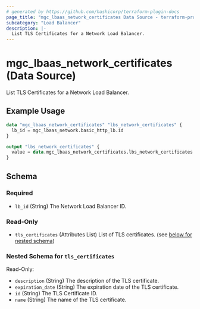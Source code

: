 ```yaml
---
# generated by https://github.com/hashicorp/terraform-plugin-docs
page_title: "mgc_lbaas_network_certificates Data Source - terraform-provider-mgc"
subcategory: "Load Balancer"
description: |-
  List TLS Certificates for a Network Load Balancer.
---
```


# mgc_lbaas_network_certificates (Data Source)

List TLS Certificates for a Network Load Balancer.

## Example Usage

```terraform
data "mgc_lbaas_network_certificates" "lbs_network_certificates" {
  lb_id = mgc_lbaas_network.basic_http_lb.id
}

output "lbs_network_certificates" {
  value = data.mgc_lbaas_network_certificates.lbs_network_certificates
}
```

<!-- schema generated by tfplugindocs -->
## Schema

### Required

- `lb_id` (String) The Network Load Balancer ID.

### Read-Only

- `tls_certificates` (Attributes List) List of TLS certificates. (see [below for nested schema](#nestedatt--tls_certificates))

<a id="nestedatt--tls_certificates"></a>
### Nested Schema for `tls_certificates`

Read-Only:

- `description` (String) The description of the TLS certificate.
- `expiration_date` (String) The expiration date of the TLS certificate.
- `id` (String) The TLS Certificate ID.
- `name` (String) The name of the TLS certificate.
